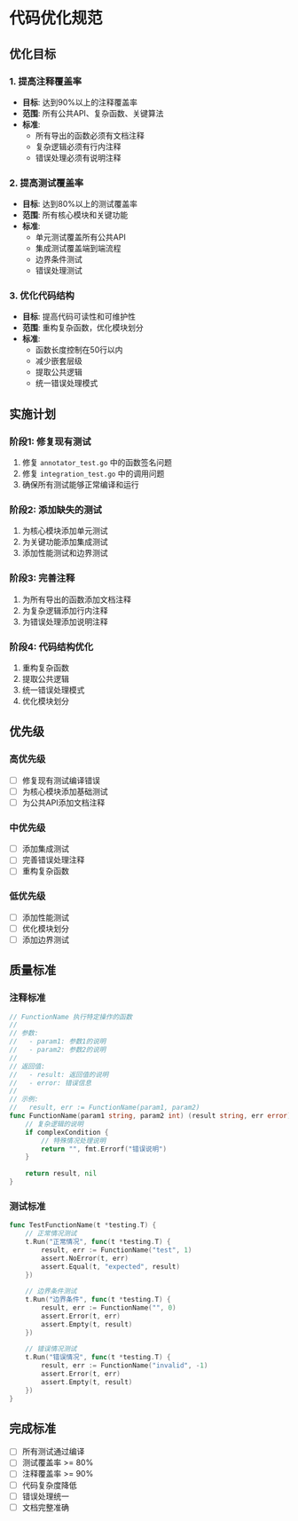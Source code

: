 # 代码优化规范

## 优化目标

### 1. 提高注释覆盖率
- **目标**: 达到90%以上的注释覆盖率
- **范围**: 所有公共API、复杂函数、关键算法
- **标准**: 
  - 所有导出的函数必须有文档注释
  - 复杂逻辑必须有行内注释
  - 错误处理必须有说明注释

### 2. 提高测试覆盖率
- **目标**: 达到80%以上的测试覆盖率
- **范围**: 所有核心模块和关键功能
- **标准**:
  - 单元测试覆盖所有公共API
  - 集成测试覆盖端到端流程
  - 边界条件测试
  - 错误处理测试

### 3. 优化代码结构
- **目标**: 提高代码可读性和可维护性
- **范围**: 重构复杂函数，优化模块划分
- **标准**:
  - 函数长度控制在50行以内
  - 减少嵌套层级
  - 提取公共逻辑
  - 统一错误处理模式

## 实施计划

### 阶段1: 修复现有测试
1. 修复 `annotator_test.go` 中的函数签名问题
2. 修复 `integration_test.go` 中的调用问题
3. 确保所有测试能够正常编译和运行

### 阶段2: 添加缺失的测试
1. 为核心模块添加单元测试
2. 为关键功能添加集成测试
3. 添加性能测试和边界测试

### 阶段3: 完善注释
1. 为所有导出的函数添加文档注释
2. 为复杂逻辑添加行内注释
3. 为错误处理添加说明注释

### 阶段4: 代码结构优化
1. 重构复杂函数
2. 提取公共逻辑
3. 统一错误处理模式
4. 优化模块划分

## 优先级

### 高优先级
- [ ] 修复现有测试编译错误
- [ ] 为核心模块添加基础测试
- [ ] 为公共API添加文档注释

### 中优先级
- [ ] 添加集成测试
- [ ] 完善错误处理注释
- [ ] 重构复杂函数

### 低优先级
- [ ] 添加性能测试
- [ ] 优化模块划分
- [ ] 添加边界测试

## 质量标准

### 注释标准
```go
// FunctionName 执行特定操作的函数
// 
// 参数:
//   - param1: 参数1的说明
//   - param2: 参数2的说明
//
// 返回值:
//   - result: 返回值的说明
//   - error: 错误信息
//
// 示例:
//   result, err := FunctionName(param1, param2)
func FunctionName(param1 string, param2 int) (result string, err error) {
    // 复杂逻辑的说明
    if complexCondition {
        // 特殊情况处理说明
        return "", fmt.Errorf("错误说明")
    }
    
    return result, nil
}
```

### 测试标准
```go
func TestFunctionName(t *testing.T) {
    // 正常情况测试
    t.Run("正常情况", func(t *testing.T) {
        result, err := FunctionName("test", 1)
        assert.NoError(t, err)
        assert.Equal(t, "expected", result)
    })
    
    // 边界条件测试
    t.Run("边界条件", func(t *testing.T) {
        result, err := FunctionName("", 0)
        assert.Error(t, err)
        assert.Empty(t, result)
    })
    
    // 错误情况测试
    t.Run("错误情况", func(t *testing.T) {
        result, err := FunctionName("invalid", -1)
        assert.Error(t, err)
        assert.Empty(t, result)
    })
}
```

## 完成标准

- [ ] 所有测试通过编译
- [ ] 测试覆盖率 >= 80%
- [ ] 注释覆盖率 >= 90%
- [ ] 代码复杂度降低
- [ ] 错误处理统一
- [ ] 文档完整准确 